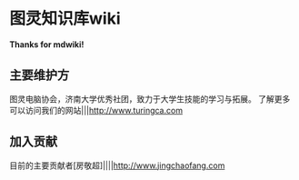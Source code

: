 图灵知识库wiki
=====

__Thanks for mdwiki!__

主要维护方
--------

图灵电脑协会，济南大学优秀社团，致力于大学生技能的学习与拓展。
了解更多可以访问我们的网站|||http://www.turingca.com

加入贡献
------------
目前的主要贡献者[房敬超]||||http://www.jingchaofang.com
